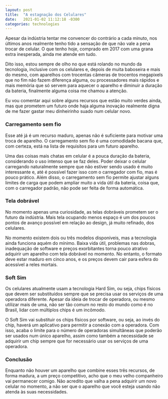 ```yaml
---
layout: post
title:  "A estagnação dos Celulares"
date:   2021-01-02 11:12:18 -0300
categories: technologies
---
```


Apesar da indústria tentar me convencer do contrário a cada minuto, nos últimos anos realmente tenho tido a sensação de que não vale a pena trocar de celular. O que tenho hoje, comprado em 2017 com uma grana extra inesperada, ainda me atende em tudo.

<!--more-->

Dito isso, estou sempre de olho no que está rolando no mundo da tecnologia, inclusive com os celulares e, depois de muita baboseira e mais do mesmo, com aparelhos com trocentas câmeras de trocentos megapixels que no fim não fazem diferença alguma, ou processadores mais rápidos e mais memória que só servem para aquecer o aparelho e diminuir a duração da bateria, finalmente alguma coisa me chamou a atenção.

Eu vou comentar aqui sobre alguns recursos que estão muito verdes ainda, mas que prometem um futuro onde haja alguma inovação realmente digna de me fazer gastar meu dinheirinho suado num celular novo.

### Carregamento sem fio

Esse até já é um recurso maduro, apenas não é suficiente para motivar uma troca de aparelho. O carregamento sem fio é uma comodidade bacana que, com certeza, está na lista de requisitos para um futuro aparelho.

Uma das coisas mais chatas em celular é a pouca duração da bateria, considerando o uso intenso que se faz deles. Poder deixar o celular carregando naturalmente sempre que não estiver sendo usado é muito interessante e, até é possível fazer isso com o carregador com fio, mas é pouco prático. Além disso, o carregamento sem fio permite ajustar alguns limites de carga que podem ampliar muito a vida útil da bateria, coisa que, com o carregador padrão, não pode ser feita de forma automática.

### Tela dobrável

No momento apenas uma curiosidade, as telas dobráveis prometem ser o futuro da indústria. Mais tela ocupando menos espaço é um dos poucos pontos de avanço possível em relação ao design, já muito refinado, dos celulares.

No momento existem dois ou três modelos disponíveis, mas a tecnologia ainda funciona aquém do mínimo. Baixa vida útil, problemas nas dobras, inadequação de software e preços exorbitantes torna pouco atrativo adquirir um aparelho com tela dobrável no momento. No entanto, o formato deve estar maduro em cinco anos, e os preços devem cair para esfera do acessível a reles mortais.

### Soft Sim

Os celulares atualmente usam a tecnologia Hard Sim, ou seja, chips físicos que devem ser substituídos sempre que se precisa usar os serviços de uma operadora diferente. Apesar da ideia de trocar de operadora, ou mesmo utilizar mais de uma, não ser tão comum no resto do mundo como é no Brasil, lidar com múltiplos chips é um incômodo.

O Soft Sim vai substituir os chips físicos por software, ou seja, ao invés do chip, haverá um aplicativo para permitir a conexão com a operadora. Com isso, acaba o limite para o número de operadoras simultâneas que poderão ser usados num único aparelho, assim como também a necessidade se adquirir um chip sempre que for necessário usar os serviços de uma operadora.

### Conclusão

Enquanto não houver um aparelho que combine esses três recursos, de forma madura, a um preço competitivo, acho que o meu velho companheiro vai permanecer comigo. Não acredito que valha a pena adquirir um novo celular no momento, a não ser que o aparelho que você esteja usando não atenda às suas necessidades.